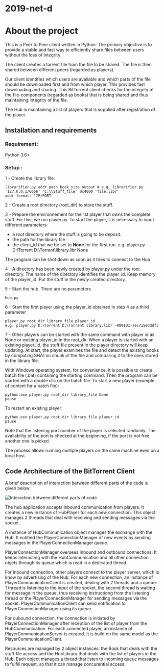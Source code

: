 # 2019-net-d

#  About the project

This is a Peer to Peer client written in Python. The primary objective is to provide a stable and fast way to efficiently share files between users without the loss of integrity. <br/>

The client creates a torrent file from the file to be shared. The file is then shared between different peers (regarded as players). <br/>
 
Our client identifies which users are available and which parts of the file should be downloaded first and from which player. This provides fast downloading and sharing. This BitTorrent client checks for the integrity of the file-components (regarded as books) that is being shared and thus maintaining integrity of the file. 

The Hub is maintaining a list of players that is supplied after registration of the player.

## Installation and requirements

### Requirement: 
Python 3.6+  

### Setup :  
1 - Create the library file: 
```
librarifier.py addr path book_size output # e.g. librarifier.py '127.0.0.1/6666' 'C:\\Stuff_file' 0x4000 'file.libr'
addr format: 'IP/PORT'
```
2 - Create a root directory (root_dir) to store the stuff.

3 - Prepare the environnement for the 1st player that owns the complete stuff. For this, we run player.py.
   To start the player, it is necessary to input different parameters:
   - a root directory where the stuff is going to be deposit.
   - the path for the library file
   - the client_id that we be set to __None__ for the first run.
   e.g. player.py D:\Torrent D:\Torrent\library.libr None 
   
   The program can be shot down as soon as it tries to connect to the Hub
 
 4 - A directory has been newly created by player.py under the root directory. The name of the directory identifies the player_id.
 Keep memory of the player_id.
 Put the stuff in the newly created directory.
 
 5 - Start the hub. There are no parameters
 ```
hub.py 
```  

6 - Start the first player using the player_id obtained in step 4 as a third parameter
```   
player.py root_dir library_file player_id
e.g. player.py D:\Torrent D:\Torrent library.libr -RO0101-7ec7150dddf3      
```   

7 - Other players can be started with the same command with player id as None or existing player_id in the root_dir.
When a player is started with an existing player_id, the stuff file present in the player directory will keep updating.
At start, the player examines the file and detect the existing books by computing SHA1 on chunk of the file and comparing it to the ones stored in the library file.

With Windows operating system, for convenience, it is possible to create batch file (.bat) containing the starting command. Then the program can be started with a double clic on the batch file.
To start a new player (example of content for a batch file):
```   
python.exe player.py root_dir library_file None
pause
```
To restart an existing player:
``` 
python.exe player.py root_dir library_file player_id     
pause
```  


Note that the listening port number of the player is selected randomly. The availability of the port is checked at the beginning, if the port is not free another one is picked.

The process allows running multiple players on the same machine even on a local host.


## Code Architecture of the BitTorrent Client

A brief description of interaction between different parts of the code is given below:

![Interaction between different parts of code](https://github.com/robinredX/ProjectBittorrent/blob/master/code_interaction.jpg)

The hub application accepts inbound communication from players. It creates a new instance of HubPlayer for each new connection. This object manages 2 threads that deal with receiving and sending messages via the socket.

A instance of HubCommunication object manages the exchange with the Hub. It notified the PlayerConnectionManager of new events by sending messages in the PlayerConnectionManager queue.

PlayerConnectionManager oversees inbound and outbound connections. It keeps interacting with the HubCommunication and all other connection objets through its queue which is read in a dedicated thread.  

For inbound connection, other players connect to the player server, which is know by advertising of the Hub.
For each new connection, an instance of PlayerCommunicationClient is created, dealing with 2 threads and a queue: 1 thread is listening to the input of the socket, the second thread is waiting for message in the queue, thus receiving instructiong from the listening thread or the PlayerConnectionManager for sending messages via the socket. PlayerCommunicationClient can send notification to PlayerConnectionManager using its queue.

For oubound connection, the connection is initiated by PlayerConnectionManager after reception of the list of player from the HubCommunication. For each connected player, an instance of PlayerCommunicationServer is created. It is build on the same model as the 
PlayerCommunicationClient.

Resources are managed by 2 object instances: the Book that deals with the stuff file access and the HubLibrary that deals with the list of players in the Hub. Each object manages a thread that listen to incoming queue messages to fulfill request, so that it can manage concurential access.





